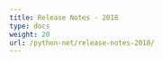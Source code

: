 ```yaml
---
title: Release Notes - 2018
type: docs
weight: 20
url: /python-net/release-notes-2018/
---
```



